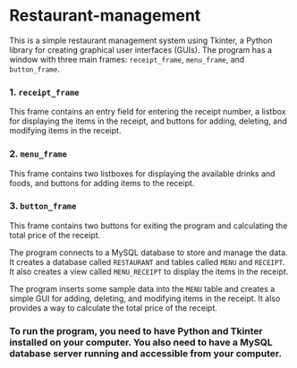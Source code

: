 # Restaurant-management

This is a simple restaurant management system using Tkinter, a Python library for creating graphical user interfaces (GUIs). The program has a window with three main frames: `receipt_frame`, `menu_frame`, and `button_frame`.

### 1. `receipt_frame`

This frame contains an entry field for entering the receipt number, a listbox for displaying the items in the receipt, and buttons for adding, deleting, and modifying items in the receipt.

### 2. `menu_frame`

This frame contains two listboxes for displaying the available drinks and foods, and buttons for adding items to the receipt.

### 3. `button_frame`

This frame contains two buttons for exiting the program and calculating the total price of the receipt.

The program connects to a MySQL database to store and manage the data. It creates a database called `RESTAURANT` and tables called `MENU` and `RECEIPT`. It also creates a view called `MENU_RECEIPT` to display the items in the receipt.

The program inserts some sample data into the `MENU` table and creates a simple GUI for adding, deleting, and modifying items in the receipt. It also provides a way to calculate the total price of the receipt.

### To run the program, you need to have Python and Tkinter installed on your computer. You also need to have a MySQL database server running and accessible from your computer.
